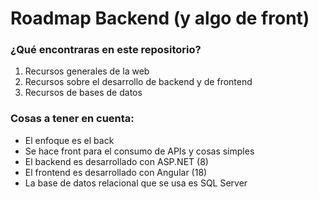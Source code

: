 # Roadmap Backend (y algo de front)

### ¿Qué encontraras en este repositorio?

1. Recursos generales de la web
1. Recursos sobre el desarrollo de backend y de frontend
1. Recursos de bases de datos

### Cosas a tener en cuenta:

- El enfoque es el back
- Se hace front para el consumo de APIs y cosas simples
- El backend es desarrollado con ASP.NET (8)
- El frontend es desarrollado con Angular (18)
- La base de datos relacional que se usa es SQL Server

